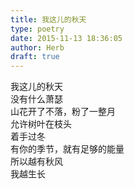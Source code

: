 ```yaml
---  
title: 我这儿的秋天  
type: poetry  
date: 2015-11-13 18:36:05  
author: Herb  
draft: true
---  
```

我这儿的秋天  
没有什么萧瑟  
山花开了不落，粉了一整月  
允许树叶在枝头  
着手过冬  
有你的季节，就有足够的能量  
所以越有秋风  
我越生长  
